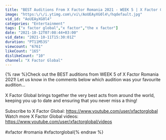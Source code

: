 ```yaml
---
title: "BEST Auditions From X Factor Romania 2021 - WEEK 5 | X Factor Global"
image: "https:\/\/i.ytimg.com\/vi\/AoUEAyXG0l4\/hqdefault.jpg"
vid_id: "AoUEAyXG0l4"
categories: "Entertainment"
tags: ["x factor global","x factor","the x factor"]
date: "2021-10-12T07:08:44+03:00"
vid_date: "2021-10-11T15:30:01Z"
duration: "PT11M53S"
viewcount: "6761"
likeCount: "165"
dislikeCount: "10"
channel: "X Factor Global"
---
```

{% raw %}Check out the BEST auditions from WEEK 5 of X Factor Romania 2021! Let us know in the comments below which audition was your favourite audition...<br /><br />X Factor Global brings together the very best acts from around the world, keeping you up to date and ensuring that you never miss a thing! <br /><br />Subscribe to X Factor Global: <a rel="nofollow" target="blank" href="https://www.youtube.com/user/xfactorglobal">https://www.youtube.com/user/xfactorglobal</a><br />Watch more X Factor Global videos: <a rel="nofollow" target="blank" href="https://www.youtube.com/user/xfactorglobal/videos">https://www.youtube.com/user/xfactorglobal/videos</a><br /><br />#xfactor #romania #xfactorglobal{% endraw %}
